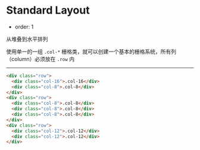 # Standard Layout

- order: 1 

从堆叠到水平排列

使用单一的一组 `.col-*` 栅格类，就可以创建一个基本的栅格系统，所有列（column）必须放在 `.row` 内

---

````html
<div class="row">
  <div class="col-16">.col-16</div>
  <div class="col-8">.col-8</div>
</div>
<div class="row">
  <div class="col-8">.col-8</div>
  <div class="col-8">.col-8</div>
  <div class="col-8">.col-8</div>
</div>
<div class="row">
  <div class="col-12">.col-12</div>
  <div class="col-12">.col-12</div>
</div>
````




